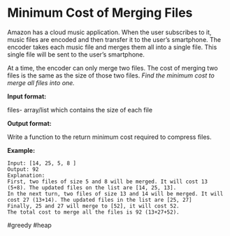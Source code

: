 Minimum Cost of Merging Files
===



Amazon has a cloud music application. When the user subscribes to it, music files are encoded and then transfer it to the user’s smartphone. The encoder takes each music file and merges them all into a single file. This single file will be sent to the user’s smartphone.

At a time, the encoder can only merge two files. The cost of merging two files is the same as the size of those two files. *Find the minimum cost to merge all files into one.*



**Input format:**

files- array/list which contains the size of each file



**Output format:**

Write a function to the return minimum cost required to compress files.



**Example:**

```
Input: [14, 25, 5, 8 ]
Output: 92
Explanation:
First, two files of size 5 and 8 will be merged. It will cost 13 (5+8). The updated files on the list are [14, 25, 13].
In the next turn, two files of size 13 and 14 will be merged. It will cost 27 (13+14). The updated files in the list are [25, 27]
Finally, 25 and 27 will merge to [52], it will cost 52.
The total cost to merge all the files is 92 (13+27+52).
```



#greedy #heap